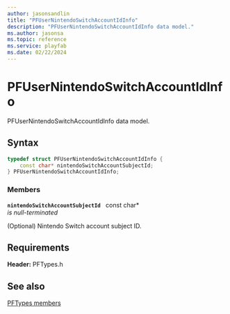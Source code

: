 ```yaml
---
author: jasonsandlin
title: "PFUserNintendoSwitchAccountIdInfo"
description: "PFUserNintendoSwitchAccountIdInfo data model."
ms.author: jasonsa
ms.topic: reference
ms.service: playfab
ms.date: 02/22/2024
---
```


# PFUserNintendoSwitchAccountIdInfo  

PFUserNintendoSwitchAccountIdInfo data model.  

## Syntax  
  
```cpp
typedef struct PFUserNintendoSwitchAccountIdInfo {  
    const char* nintendoSwitchAccountSubjectId;  
} PFUserNintendoSwitchAccountIdInfo;  
```
  
### Members  
  
**`nintendoSwitchAccountSubjectId`** &nbsp; const char*  
*is null-terminated*  
  
(Optional) Nintendo Switch account subject ID.
  
  
## Requirements  
  
**Header:** PFTypes.h
  
## See also  
[PFTypes members](../pftypes_members.md)  

  
  
